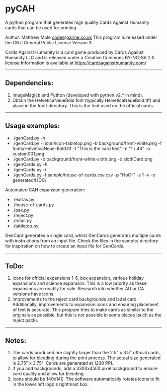 # pyCAH

A python program that generates high quality Cards Against Humanity cards that can be used for printing.

Author: Matthew Mole <code@gairne.co.uk>
This program is released under the GNU General Public License Version 3

Cards Against Humanity is a card game produced by Cards Against Humanity LLC and is released under a Creative Commons BY-NC-SA 2.0 license
Information is available at https://cardsagainsthumanity.com/

-------------
Dependencies:
-------------

1. ImageMagick and Python (developed with python v2.* in mind).
2. Obtain the HelveticaNeueBold font (typically HelveticaNeueBold.ttf) and place in the font/ directory.
   This is the font used on the official cards.

---------------
Usage examples:
---------------

- ./genCard.py -h
- ./genCard.py -i icon/icon-tabletop.png -b background/front-white.png -f fonts/HelveticaNeue-Bold.ttf -t "This is the card text" -n "1 / 44" -o custom001.png
- ./genCard.py -b background/front-white-sloth.png -o slothCard.png
- ./genCards.py -h
- ./genCards.py -i
- ./genCards.py -f sample/house-of-cards.csv.csv -p "HoC-" -s 1 -v -o generated/HOC/
  
Automated CAH expansion generation:
- ./extras.py
- ./house-of-cards.py
- ./pax.py
- ./reject.py
- ./retail.py
- ./tabletop.py
  
GenCard generates a single card, whilst GenCards generates multiple cards with instructions from an input file.
Check the files in the sample/ directory for inspiration on how to create an input file for GenCards.
 
-----
ToDo:
-----

1. Icons for official expansions 1-6, box expansion, various holiday expansions and science expansion. This is a low priority as these expansions are readily for sale. Research into whether AU or CA versions have icons.
2. Improvements to the reject card backgrounds and ladel card. Additionally, improvements to expansion icons and ensuring placement of text is accurate. This program tries to make cards as similar to the originals as possible, but this is not possible in some places (such as the reject pack).

------
Notes:
------

1. The cards produced are slightly larger than the 2.5" x 3.5" official cards, to allow for bleeding during the print process. The actual size generated is 2.75" x 3.75". Cards are generated at 1200 PPI.
2. If you add backgrounds, add a 3300x4500 pixel background to ensure card quality and allow for bleeding.
3. Icons should be 140x140. The software automatically rotates icons to fit in the lower left logo's rightmost box.